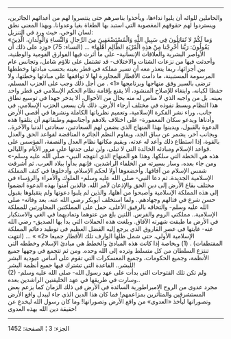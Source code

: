 ------------------------------------------------------------------------

والحاملين للوائه أن يلبوا نداءها، ويأخذوا بناصرهم حتى ينتصروا لهم من
أعدائهم الجائرين، ويستردوا لهم حقوقهم المغصوبة التي استبد بها الطغاة
بغيا وعدوانا. وبهذا المعنى نطق لسان الوحي، حيث ورد في التنزيل:  
«وَما لَكُمْ لا تُقاتِلُونَ فِي سَبِيلِ اللَّهِ وَالْمُسْتَضْعَفِينَ مِنَ الرِّجالِ وَالنِّساءِ وَالْوِلْدانِ،
الَّذِينَ يَقُولُونَ: رَبَّنا أَخْرِجْنا مِنْ هذِهِ الْقَرْيَةِ الظَّالِمِ أَهْلُها» ... (النساء: 75)
«وزد على ذلك أن الأواصر البشرية والعلاقات الإنسانية- على ما أثرت فيها
الفوارق القومية والوطنية، وأحدثت فيها من نزعات الشتات والاختلاف- قد
تشتمل على تلاؤم شامل، وتجانس عام بين أجزائها، ربما يتعذر معه أن تسير
مملكة في قطر بعينه بحسب مبادئها وخططها المرسومة المستبينة، ما دامت
الأقطار المجاورة لها لا توافقها على مبادئها وخطتها، ولا ترضى بالسير وفق
منهاجها وبرنامجها «1» . من أجل ذلك وجب على الحزب المسلم، حفظا لكيانه،
وابتغاء للإصلاح المنشود، ألا يقنع بإقامة نظام الحكم الإسلامي في قطر واحد
بعينه. بل من واجبه الذي لا مناص له منه بحال من الأحوال، ألا يدخر جهدا في
توسيع نطاق هذا النظام وبسط نفوذه في مختلف أرجاء الأرض. ذلك بأن يسعى
الحزب الإسلامي، في جانب، وراء نشر الفكرة الإسلامية، وتعميم نظرياتها
الكاملة ونشرها في أقصى الأرض وأدناها ويدعو سكان المعمورة- على اختلاف
بلادهم وأجناسهم وطبقاتهم أن يتلقوا هذه الدعوة بالقبول، ويدينوا بهذا
المنهاج الذي يضمن لهم السعادتين، سعادتي الدنيا والآخرة.. وبجانب آخر،
يشمر عن ساق الجد، ويقاوم النظم الجائرة المناقضة لقواعد الحق والعدل
بالقوة، إذا استطاع ذلك وأعد له عدته، ويقيم مكانها نظام العدل والنصفة،
المؤسس على قواعد الإسلام ومبادئه الخالدة التي لا تبلى، ولن تبلى جدتها
على مرور الأيام والليالي.  
«هذه هي الخطة التي سلكها. وهذا هو المنهاج الذي انتهجه النبي- صلّى الله
عليه وسلم- ومن جاء بعده، وسار بسيرته من الخلفاء الراشدين، فإنهم بدأوا
ببلاد العرب. ثم أشرقت شمس الإسلام من آفاقها. وأخضعوها أولا لحكم الإسلام،
وأدخلوها في كنف المملكة الإسلامية الجديدة. ثم دعا النبي- صلى الله عليه
وسلم- الملوك والأمراء والرؤساء في مختلف بقاع الأرض إلى دين الحق والإذعان
لأمر الله. فالذين آمنوا بهذه الدعوة انضموا إلى هذه المملكة الإسلامية
وأصبحوا من أهلها، والذين لم يلبوا دعوتها ولم يتقبلوها بقبول حسن شرع في
قتالهم وجهادهم.. ولما استخلف أبوبكر رضي الله عنه، بعد وفاته- صلى الله
عليه وسلم- والتحاقه بالرفيق الأعلى، حمل على المملكتين المجاورتين للمملكة
الإسلامية.. مملكتي الروم والفرس. اللتين بلغ من عتوهما وتماديهما في الغي
والاستكبار في الأرض ما طبقت شهرته الآفاق. وبلغت هذه الحملات التي بدأ بها
الصديق- رضي الله عنه- غايتها في عصر الفاروق الذي يرجع إليه الفضل العظيم
في توطيد دعائم المملكة الإسلامية الأولى، حتى شمل ظلها الوارف تلك الأقطار
جميعا «2» » ... (انتهت المقتطفات) . (1) وبخاصة إذا كانت هذه المبادئ
والخطط هي مبادئ الإسلام وخططه التي تنتزع السلطان من كل متسلط وترده إلى
الله وحده. ومن ثم تتجمع في وجهها جميع الأنظمة، وجميع الحكومات، وجميع
المعسكرات التي تقوم على أساس عبودية البشر للبشر.. القاعدة التي تشترك
فيها جميع أنظمة البشر!  
(2) ولم تكن تلك الفتوحات التي بدأت على عهد رسول الله- صلى الله عليه
وسلم- وسارت في طريقها في عهد الخليفتين الراشدين بعده..  
مجرد عدوى من الروح الامبراطورية السائدة في الأرض في ذلك الزمان كما يزعم
بعض المستشرقين والمتأثرين بمزاعمهم! فما كان هذا الدين الذي جاء ليبدل
واقع الأرض وتصوراتها ليأخذ «العدوى» من واقع الأرض وتصوراتها! وما كان
رسول الله ليخدع عن حقيقة دين الله بهذه العدوى!

------------------------------------------------------------------------

الجزء: 3 ¦ الصفحة: 1452
